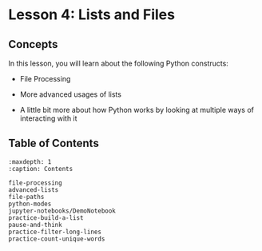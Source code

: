 # <i class="fas fa-book fa-fw"></i> Lesson 4: Lists and Files

## Concepts

In this lesson, you will learn about the following Python constructs:

- File Processing

- More advanced usages of lists

- A little bit more about how Python works by looking at multiple ways of interacting with it

## Table of Contents

```{toctree}
:maxdepth: 1
:caption: Contents

file-processing
advanced-lists
file-paths
python-modes
jupyter-notebooks/DemoNotebook
practice-build-a-list
pause-and-think
practice-filter-long-lines
practice-count-unique-words
```
